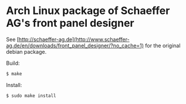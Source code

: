 # Arch Linux package of Schaeffer AG's front panel designer 

See [http://schaeffer-ag.de](http://www.schaeffer-ag.de/en/downloads/front_panel_designer/?no_cache=1) for the original debian package.

Build:

```sh
$ make
```

Install:

```sh
$ sudo make install
```

